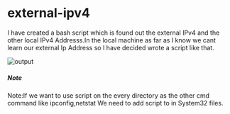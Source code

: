 # external-ipv4
I have created a bash script which is found out the external IPv4 and the other local IPv4 Addresss.In the local machine as far as I know we cant learn our external Ip Address so I  have decided wrote a script like that.
 
 ![output](https://user-images.githubusercontent.com/45934056/68661560-3569c900-054c-11ea-8e6f-8ef105a36284.png)
 ##### Note
Note:If we want to use script on the every directory as the other cmd command like ipconfig,netstat We need to add script to in System32 files.
